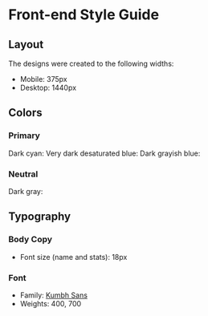 # Front-end Style Guide

## Layout

The designs were created to the following widths:

- Mobile: 375px
- Desktop: 1440px

## Colors

### Primary

Dark cyan:
Very dark desaturated blue:
Dark grayish blue:

### Neutral

Dark gray:

## Typography

### Body Copy

- Font size (name and stats): 18px

### Font

- Family: [Kumbh Sans](https://fonts.google.com/specimen/Kumbh+Sans)
- Weights: 400, 700
